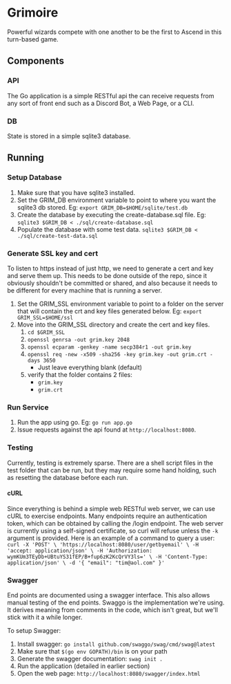 # Grimoire

Powerful wizards compete with one another to be the first to Ascend in this turn-based game.

## Components

### API

The Go application is a simple RESTful api the can receive requests from any sort of front end such as a Discord Bot, a Web Page, or a CLI.

### DB

State is stored in a simple sqlite3 database.

## Running

### Setup Database

1. Make sure that you have sqlite3 installed.
1. Set the GRIM_DB environment variable to point to where you want the sqlite3 db stored.
  Eg: `export GRIM_DB=$HOME/sqlite/test.db`
1. Create the database by executing the create-database.sql file.
  Eg: `sqlite3 $GRIM_DB < ./sql/create-database.sql`
1. Populate the database with some test data.
  `sqlite3 $GRIM_DB < ./sql/create-test-data.sql`

### Generate SSL key and cert

To listen to https instead of just http, we need to generate a cert and key and serve them up.
This needs to be done outside of the repo, since it obviously shouldn't be committed or shared, and also because it needs to be different for every machine that is running a server.

1. Set the GRIM_SSL environment variable to point to a folder on the server that will contain the crt and key files generated below.
  Eg: `export GRIM_SSL=$HOME/ssl`
1. Move into the GRIM_SSL directory and create the cert and key files.
    1. `cd $GRIM_SSL`
    1. `openssl genrsa -out grim.key 2048`
    1. `openssl ecparam -genkey -name secp384r1 -out grim.key`
    1. `openssl req -new -x509 -sha256 -key grim.key -out grim.crt -days 3650`
        - Just leave everything blank (default)
    1. verify that the folder contains 2 files:
        - `grim.key`
        - `grim.crt`

### Run Service

1. Run the app using go.
  Eg: `go run app.go`
1. Issue requests against the api found at `http://localhost:8080`.

### Testing

Currently, testing is extremely sparse.  There are a shell script files in the test folder that can be run, but they may require some hand holding, such as resetting the database before each run.

#### cURL

Since everything is behind a simple web RESTful web server, we can use cURL to exercise endpoints.  Many endpoints require an authentication token, which can be obtained by calling the /login endpoint.
The web server is currently using a self-signed certificate, so curl will refuse unless the `-k` argument is provided.
Here is an example of a command to query a user:
`
curl -X 'POST' \
  'https://localhost:8080/user/getbyemail' \
  -H 'accept: application/json' \
  -H 'Authorization: wymKUm3TEyDb+UBtuYS31fEP/B+fup6zK2KcQrVY3ls=' \
  -H 'Content-Type: application/json' \
  -d '{
  "email": "tim@aol.com"
}'`

### Swagger

End points are documented using a swagger interface.  This also allows manual testing of the end points.
Swaggo is the implementation we're using.  It derives meaning from comments in the code, which isn't great, but we'll stick with it a while longer.

To setup Swagger:

1. Install swagger: `go install github.com/swaggo/swag/cmd/swag@latest`
1. Make sure that `$(go env GOPATH)/bin` is on your path
1. Generate the swagger documentation: `swag init .`
1. Run the application (detailed in earlier section)
1. Open the web page: `http://localhost:8080/swagger/index.html`

